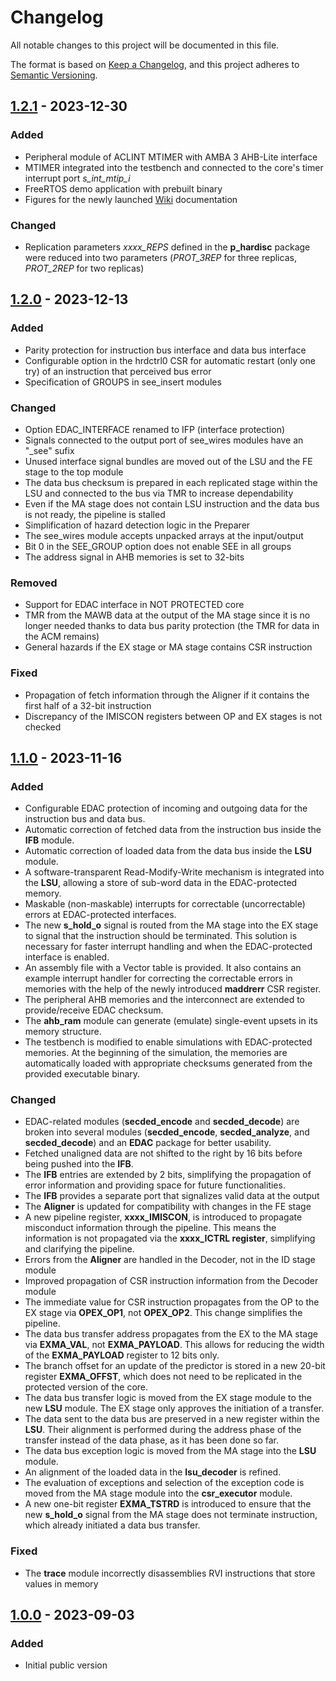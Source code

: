 # Changelog
All notable changes to this project will be documented in this file.

The format is based on [Keep a Changelog](https://keepachangelog.com/en/1.0.0/),
and this project adheres to [Semantic Versioning](https://semver.org/spec/v2.0.0.html).

## [1.2.1] - 2023-12-30

### Added
 - Peripheral module of ACLINT MTIMER with AMBA 3 AHB-Lite interface
 - MTIMER integrated into the testbench and connected to the core's timer interrupt port _s_int_mtip_i_
 - FreeRTOS demo application with prebuilt binary
 - Figures for the newly launched [Wiki](https://github.com/janomach/the-hardisc/wiki) documentation

### Changed
 - Replication parameters _xxxx_REPS_ defined in the **p_hardisc** package were reduced into two parameters (_PROT_3REP_ for three replicas, _PROT_2REP_ for two replicas)

## [1.2.0] - 2023-12-13

### Added
 - Parity protection for instruction bus interface and data bus interface
 - Configurable option in the hrdctrl0 CSR for automatic restart (only one try) of an instruction that perceived bus error
 - Specification of GROUPS in see_insert modules

### Changed
 - Option EDAC_INTERFACE renamed to IFP (interface protection)
 - Signals connected to the output port of see_wires modules have an "_see" sufix
 - Unused interface signal bundles are moved out of the LSU and the FE stage to the top module
 - The data bus checksum is prepared in each replicated stage within the LSU and connected to the bus via TMR to increase dependability
 - Even if the MA stage does not contain LSU instruction and the data bus is not ready, the pipeline is stalled
 - Simplification of hazard detection logic in the Preparer
 - The see_wires module accepts unpacked arrays at the input/output
 - Bit 0 in the SEE_GROUP option does not enable SEE in all groups
 - The address signal in AHB memories is set to 32-bits

### Removed
 - Support for EDAC interface in NOT PROTECTED core
 - TMR from the MAWB data at the output of the MA stage since it is no longer needed thanks to data bus parity protection (the TMR for data in the ACM remains)
 - General hazards if the EX stage or MA stage contains CSR instruction

### Fixed
 - Propagation of fetch information through the Aligner if it contains the first half of a 32-bit instruction
 - Discrepancy of the IMISCON registers between OP and EX stages is not checked

## [1.1.0] - 2023-11-16

### Added
 - Configurable EDAC protection of incoming and outgoing data for the instruction bus and data bus.
 - Automatic correction of fetched data from the instruction bus inside the **IFB** module.
 - Automatic correction of loaded data from the data bus inside the **LSU** module.
 - A software-transparent Read-Modify-Write mechanism is integrated into the **LSU**, allowing a store of sub-word data in the EDAC-protected memory.
 - Maskable (non-maskable) interrupts for correctable (uncorrectable) errors at EDAC-protected interfaces.
 - The new **s_hold_o** signal is routed from the MA stage into the EX stage to signal that the instruction should be terminated. This solution is necessary for faster interrupt handling and when the EDAC-protected interface is enabled.
 - An assembly file with a Vector table is provided. It also contains an example interrupt handler for correcting the correctable errors in memories with the help of the newly introduced **maddrerr** CSR register.
 - The peripheral AHB memories and the interconnect are extended to provide/receive EDAC checksum.
 - The **ahb_ram** module can generate (emulate) single-event upsets in its memory structure.
 - The testbench is modified to enable simulations with EDAC-protected memories. At the beginning of the simulation, the memories are automatically loaded with appropriate checksums generated from the provided executable binary. 

### Changed
 - EDAC-related modules (**secded_encode** and **secded_decode**) are broken into several modules (**secded_encode**, **secded_analyze**, and **secded_decode**) and an **EDAC** package for better usability.
 - Fetched unaligned data are not shifted to the right by 16 bits before being pushed into the **IFB**.
 - The **IFB** entries are extended by 2 bits, simplifying the propagation of error information and providing space for future functionalities.
 - The **IFB** provides a separate port that signalizes valid data at the output
 - The **Aligner** is updated for compatibility with changes in the FE stage
 - A new pipeline register, **xxxx_IMISCON**, is introduced to propagate misconduct information through the pipeline. This means the information is not propagated via the **xxxx_ICTRL register**, simplifying and clarifying the pipeline.
 - Errors from the **Aligner** are handled in the Decoder, not in the ID stage module
 - Improved propagation of CSR instruction information from the Decoder module
 - The immediate value for CSR instruction propagates from the OP to the EX stage via **OPEX_OP1**, not **OPEX_OP2**. This change simplifies the pipeline.
 - The data bus transfer address propagates from the EX to the MA stage via **EXMA_VAL**, not **EXMA_PAYLOAD**. This allows for reducing the width of the **EXMA_PAYLOAD** register to 12 bits only.
 - The branch offset for an update of the predictor is stored in a new 20-bit register **EXMA_OFFST**, which does not need to be replicated in the protected version of the core.
 - The data bus transfer logic is moved from the EX stage module to the new **LSU** module. The EX stage only approves the initiation of a transfer.
 - The data sent to the data bus are preserved in a new register within the **LSU**. Their alignment is performed during the address phase of the transfer instead of the data phase, as it has been done so far.
 - The data bus exception logic is moved from the MA stage into the **LSU** module.
 - An alignment of the loaded data in the **lsu_decoder** is refined.
 - The evaluation of exceptions and selection of the exception code is moved from the MA stage module into the **csr_executor** module.
 - A new one-bit register **EXMA_TSTRD** is introduced to ensure that the new **s_hold_o** signal from the MA stage does not terminate instruction, which already initiated a data bus transfer.

### Fixed
- The **trace** module incorrectly disassemblies RVI instructions that store values in memory

## [1.0.0] - 2023-09-03

### Added
- Initial public version

[1.2.1]: https://github.com/janomach/the-hardisc/releases/tag/v1.2.1
[1.2.0]: https://github.com/janomach/the-hardisc/releases/tag/v1.2.0
[1.1.0]: https://github.com/janomach/the-hardisc/releases/tag/v1.1.0
[1.0.0]: https://github.com/janomach/the-hardisc/releases/tag/v1.0.0
